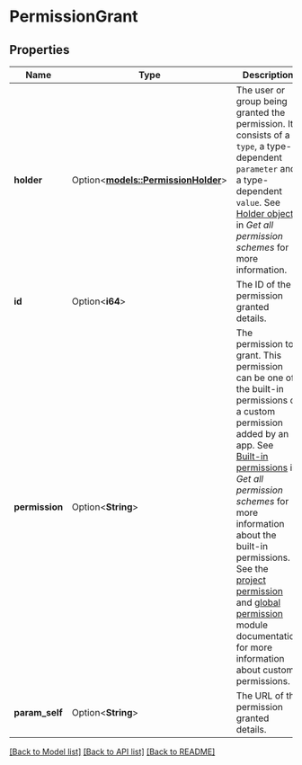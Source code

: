 # PermissionGrant

## Properties

Name | Type | Description | Notes
------------ | ------------- | ------------- | -------------
**holder** | Option<[**models::PermissionHolder**](PermissionHolder.md)> | The user or group being granted the permission. It consists of a `type`, a type-dependent `parameter` and a type-dependent `value`. See [Holder object](../api-group-permission-schemes/#holder-object) in *Get all permission schemes* for more information. | [optional]
**id** | Option<**i64**> | The ID of the permission granted details. | [optional][readonly]
**permission** | Option<**String**> | The permission to grant. This permission can be one of the built-in permissions or a custom permission added by an app. See [Built-in permissions](../api-group-permission-schemes/#built-in-permissions) in *Get all permission schemes* for more information about the built-in permissions. See the [project permission](https://developer.atlassian.com/cloud/jira/platform/modules/project-permission/) and [global permission](https://developer.atlassian.com/cloud/jira/platform/modules/global-permission/) module documentation for more information about custom permissions. | [optional]
**param_self** | Option<**String**> | The URL of the permission granted details. | [optional][readonly]

[[Back to Model list]](../README.md#documentation-for-models) [[Back to API list]](../README.md#documentation-for-api-endpoints) [[Back to README]](../README.md)


